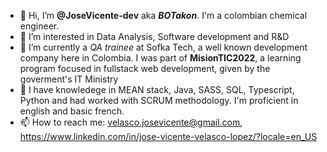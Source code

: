 - 👋 Hi, I’m **@JoseVicente-dev** aka ***BOTakon***. I'm a colombian chemical engineer.
- 👀 I’m interested in Data Analysis, Software development and R&D
- 🌱 I’m currently a *QA trainee* at Sofka Tech, a well known development company here in Colombia. I was part of **MisionTIC2022**, a learning program focused in fullstack web development, given by the goverment's IT Ministry
- 💞️ I have knowledege in MEAN stack, Java, SASS, SQL, Typescript, Python and had worked with SCRUM methodology. I'm proficient in english and basic french.
- 📫 How to reach me: velasco.josevicente@gmail.com, https://www.linkedin.com/in/jose-vicente-velasco-lopez/?locale=en_US


<!---
JoseVicente-dev/JoseVicente-dev is a ✨ special ✨ repository because its `README.md` (this file) appears on your GitHub profile.
You can click the Preview link to take a look at your changes.
--->
